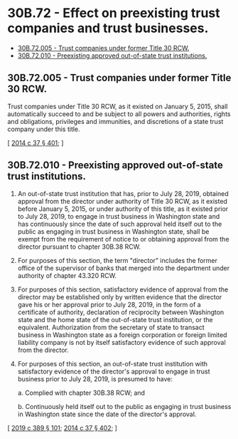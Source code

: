 # 30B.72 - Effect on preexisting trust companies and trust businesses.
* [30B.72.005 - Trust companies under former Title 30 RCW.](#30b72005---trust-companies-under-former-title-30-rcw)
* [30B.72.010 - Preexisting approved out-of-state trust institutions.](#30b72010---preexisting-approved-out-of-state-trust-institutions)
## 30B.72.005 - Trust companies under former Title 30 RCW.
Trust companies under Title 30 RCW, as it existed on January 5, 2015, shall automatically succeed to and be subject to all powers and authorities, rights and obligations, privileges and immunities, and discretions of a state trust company under this title.

\[ [2014 c 37 § 401](https://lawfilesext.leg.wa.gov/biennium/2013-14/Pdf/Bills/Session%20Laws/Senate/6135.SL.pdf?cite=2014%20c%2037%20§%20401); \]

## 30B.72.010 - Preexisting approved out-of-state trust institutions.
1. An out-of-state trust institution that has, prior to July 28, 2019, obtained approval from the director under authority of Title 30 RCW, as it existed before January 5, 2015, or under authority of this title, as it existed prior to July 28, 2019, to engage in trust business in Washington state and has continuously since the date of such approval held itself out to the public as engaging in trust business in Washington state, shall be exempt from the requirement of notice to or obtaining approval from the director pursuant to chapter 30B.38 RCW.

2. For purposes of this section, the term "director" includes the former office of the supervisor of banks that merged into the department under authority of chapter 43.320 RCW.

3. For purposes of this section, satisfactory evidence of approval from the director may be established only by written evidence that the director gave his or her approval prior to July 28, 2019, in the form of a certificate of authority, declaration of reciprocity between Washington state and the home state of the out-of-state trust institution, or the equivalent. Authorization from the secretary of state to transact business in Washington state as a foreign corporation or foreign limited liability company is not by itself satisfactory evidence of such approval from the director.

4. For purposes of this section, an out-of-state trust institution with satisfactory evidence of the director's approval to engage in trust business prior to July 28, 2019, is presumed to have:

   a. Complied with chapter 30B.38 RCW; and

   b. Continuously held itself out to the public as engaging in trust business in Washington state since the date of the director's approval.

\[ [2019 c 389 § 101](https://lawfilesext.leg.wa.gov/biennium/2019-20/Pdf/Bills/Session%20Laws/Senate/5107.SL.pdf?cite=2019%20c%20389%20§%20101); [2014 c 37 § 402](https://lawfilesext.leg.wa.gov/biennium/2013-14/Pdf/Bills/Session%20Laws/Senate/6135.SL.pdf?cite=2014%20c%2037%20§%20402); \]

